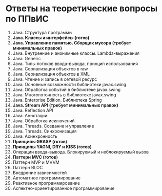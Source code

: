 # Ответы на теоретические вопросы по ППвИС

1. Java. Структура программы
2. **Java. Классы и интерфейсы (готов)**
3. **Java. Управление памятью. Сборщик мусора (требует минимальных правок)**
4. Java. Внутренние и анонимные классы. Lambda-выражения
5. Java. Generic 
6. Java. Типы потоков ввода-вывода, принцип использования
7. Java. Сериализация объектов в raw
8. Java. Сериализация объектов в XML
9. Java. Чтение и запись в сетевой ресурс
10. Java. Основные возможности библиотеки javax.swing
11. Java. Обработка событий в библиотеке javax.swing
12. Java. Многопоточность в библиотеке javax.swing
13. Java. Enterprise Edition. Библиотека Spring
14. **Java. Stream API (требует минимальных правок)**
15. Java. Reflection API
16. Java. Аннотации
17. Java. Обработка исключений
18. Java. Threads. Создание и управление
19. Java. Threads. Синхронизация
20. Java. Асинхронность
21. **Принципы GRASP (готов)**
22. **Принципы YAGNI, DRY и KISS (готов)**
23. Операции ввода-вывода. Блокируемый и неблокируемый вызов
24. **Паттерн MVC (готов)**
25. Паттерн MVP и MVVM
26. Паттерн BLOC
27. Внедрение зависимостей
28. Автоматное программирование
29. Реактивное программирование
30. Аспектно-ориентированное программирование

